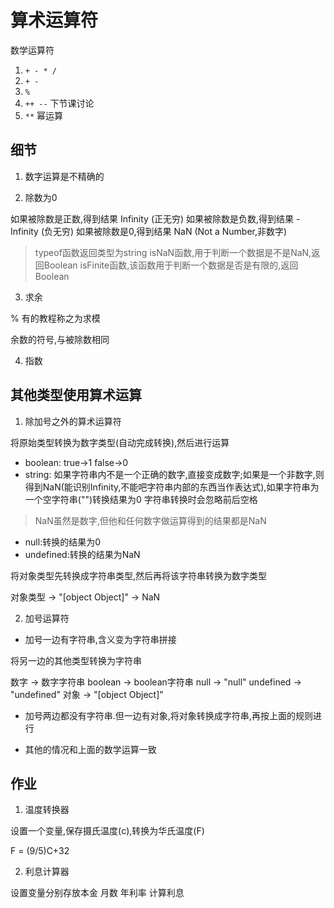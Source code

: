 # 算术运算符

数学运算符

1. ```+ - * /``` 
2. ```+ -```
3. ```%```
4. ```++ --``` 下节课讨论
5. ```**``` 幂运算

## 细节

1. 数字运算是不精确的
   
2. 除数为0

如果被除数是正数,得到结果 Infinity (正无穷)
如果被除数是负数,得到结果 -Infinity (负无穷)
如果被除数是0,得到结果 NaN (Not a Number,非数字)

> typeof函数返回类型为string
> isNaN函数,用于判断一个数据是不是NaN,返回Boolean
> isFinite函数,该函数用于判断一个数据是否是有限的,返回Boolean

3. 求余

% 有的教程称之为求模

余数的符号,与被除数相同

4. 指数





## 其他类型使用算术运算

1. 除加号之外的算术运算符

将原始类型转换为数字类型(自动完成转换),然后进行运算

- boolean: true->1  false->0
- string: 如果字符串内不是一个正确的数字,直接变成数字;如果是一个非数字,则得到NaN(能识别Infinity,不能吧字符串内部的东西当作表达式),如果字符串为一个空字符串("")转换结果为0   字符串转换时会忽略前后空格
> NaN虽然是数字,但他和任何数字做运算得到的结果都是NaN
- null:转换的结果为0
- undefined:转换的结果为NaN


将对象类型先转换成字符串类型,然后再将该字符串转换为数字类型

对象类型 -> "[object Object]" -> NaN

2. 加号运算符

- 加号一边有字符串,含义变为字符串拼接

将另一边的其他类型转换为字符串

数字 -> 数字字符串
boolean -> boolean字符串
null -> "null"
undefined -> "undefined"
对象 -> "[object Object]"

- 加号两边都没有字符串.但一边有对象,将对象转换成字符串,再按上面的规则进行

- 其他的情况和上面的数学运算一致





## 作业
1. 温度转换器

设置一个变量,保存摄氏温度(c),转换为华氏温度(F)

F = (9/5)C+32

2. 利息计算器

设置变量分别存放本金 月数 年利率 计算利息